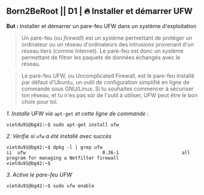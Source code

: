 ## **Born2BeRoot**  || **D1** | 🔥 Installer et démarrer UFW

__But :__ Installer et démarrer un pare-feu UFW dans un système d'exploitation

> Un pare-feu (ou _firewall_) est un système permettant de protéger un ordinateur ou un réseau d'ordinateurs des intrusions provenant d'un réseau tiers (comme Internet). Le pare-feu est donc un système permettant de filtrer les paquets de données échangés avec le réseau. 

> Le pare-feu UFW, ou Uncomplicated Firewall, est le pare-feu installé par défaut d'Ubuntu, un outil de configuration simplifié en ligne de commande sous GNU/Linux. Si tu souhaites commencer à sécuriser ton réseau, et tu n'es pas sûr de l'outil à utiliser, UFW peut être le bon choix pour toi.

*1. Installe* UFW *via* ```apt-get``` *et cette ligne de commande* :

```
vietdu91@bg42:~$ sudo apt-get install ufw
```

*2. Vérifie si* ```ufw``` *a été installé avec succès*

```
vietdu91@bg42:~$ dpkg -l | grep ufw
ii  ufw                            0.36-1                       all          program for managing a Netfilter firewall
vietdu91@bg42:~$
```

*3. Active le pare-feu UFW*
```
vietdu91@bg42:~$ sudo ufw enable
```
